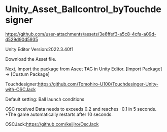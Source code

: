 # Unity_Asset_Ballcontrol_byTouchdesigner
https://github.com/user-attachments/assets/3e6ffef3-a5c8-4cfa-a09d-d529d90d5935

Unity Editor Version:2022.3.40f1

Download the Asset file.

Next, Import the package from Aseet TAG in Unity Editor.  [Import Package] -> [Custum Package]


Touchdesigner:https://github.com/Tomohiro-U100/Touchdesinger-Unity-with-OSCJack



Default setting: Ball launch conditions

OSC received Data needs to exceeds 0.2 and reaches -0.1 in 5 seconds.
*The game automatically restarts after 10 seconds.


OSCJack:https://github.com/keijiro/OscJack
